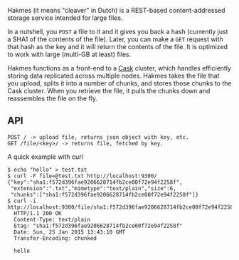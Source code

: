 Hakmes (it means "cleaver" in Dutch) is a REST-based
content-addressed storage service intended for large files.

In a nutshell, you `POST` a file to it and it gives you back a hash
(currently just a SHA1 of the contents of the file). Later, you can
make a `GET` request with that hash as the key and it will return the
contents of the file. It is optimized to work with large (multi-GB at
least) files.

Hakmes functions as a front-end to a
[Cask](https://github.com/thraxil/cask/) cluster, which handles
efficiently storing data replicated across multiple nodes. Hakmes
takes the file that you upload, splits it into a number of chunks, and
stores those chunks to the Cask cluster. When you retrieve the file,
it pulls the chunks down and reassembles the file on the fly.

## API

    POST / -> upload file, returns json object with key, etc.
    GET /file/<key>/ -> returns file, fetched by key.

A quick example with curl

    $ echo "hello" > test.txt
    $ curl -F file=@test.txt http://localhost:9300/
    {"key":"sha1:f572d396fae9206628714fb2ce00f72e94f2258f",
     "extension":".txt","mimetype":"text/plain","size":6,
     "chunks":["sha1:f572d396fae9206628714fb2ce00f72e94f2258f"]}
    $ curl -i http://localhost:9300/file/sha1:f572d396fae9206628714fb2ce00f72e94f2258f/
      HTTP/1.1 200 OK
      Content-Type: text/plain
      Etag: "sha1:f572d396fae9206628714fb2ce00f72e94f2258f"
      Date: Sun, 25 Jan 2015 13:43:10 GMT
      Transfer-Encoding: chunked
      
      hello


